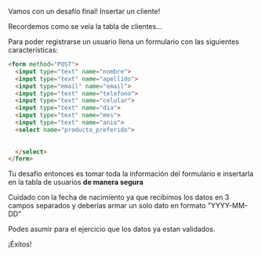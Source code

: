 Vamos con un desafío final! Insertar un cliente!

Recordemos como se veía la tabla de clientes...

<div
  class='mu-erd'
  data-entities='{
    "clientes": {
      "id": {
        "type": "Integer",
        "pk": true
      },
      "nombre": {
        "type": "Text"
      },
      "apellido": {
        "type": "Text"
      },
      "email": {
        "type": "Text"
      },
      "telefono": {
        "type": "Text"
      },
      "celular": {
        "type": "Text"
      },
      "fecha_de_nacimiento": {
        "type": "Datetime"
      },
      "id_producto_preferido" : {
        "type": "Integer"
      }
    }
  }'>
</div>

Para poder registrarse un usuario llena un formulario con las siguientes características:

``` html
<form method="POST">
  <input type="text" name="nombre">
  <input type="text" name="apellido">
  <input type="email" name="email">
  <input type="text" name="telefono">
  <input type="text" name="celular">
  <input type="text" name="dia">
  <input type="text" name="mes">
  <input type="text" name="anio">
  <select name="producto_preferido">
    
    
  </select>
</form>
```

Tu desafío entonces es tomar toda la información del formulario e insertarla en la tabla de usuarios **de manera segura**

Cuidado con la fecha de nacimiento ya que recibimos los datos en 3 campos separados y deberías armar un solo dato en formato "YYYY-MM-DD"

Podes asumir para el ejercicio que los datos ya estan validados.

¡Éxitos!
